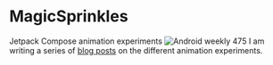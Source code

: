 # MagicSprinkles
Jetpack Compose animation experiments
![Android weekly 475](https://androidweekly.net/issues/issue-475/badge)
I am writing a series of [blog posts](https://www.maiatoday.net/tags/90s-website/) on the different animation experiments.
